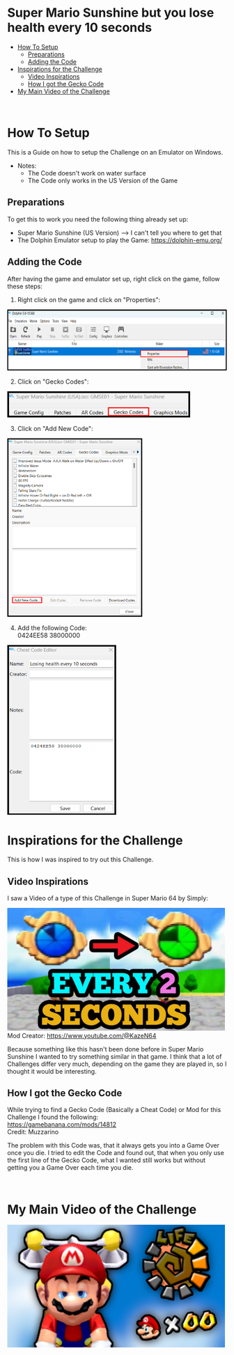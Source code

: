 # Super Mario Sunshine but you lose health every 10 seconds #
- [How To Setup](#How-To-Setup)
  - [Preparations](#Preparations)
  - [Adding the Code](#Adding-the-Code)
- [Inspirations for the Challenge](#Inspirations-for-the-Challenge)
  - [Video Inspirations](#Video-Inspirations)
  - [How I got the Gecko Code](#How-I-got-the-Gecko-Code)
- [My Main Video of the Challenge](#My-Main-Video-of-the-Challenge)

<br>

# How To Setup # 
This is a Guide on how to setup the Challenge on an Emulator on Windows.

  - Notes:
    - The Code doesn't work on water surface
    - The Code only works in the US Version of the Game

## Preparations ##
To get this to work you need the following thing already set up:
* Super Mario Sunshine (US Version) --> I can't tell you where to get that
* The Dolphin Emulator setup to play the Game: https://dolphin-emu.org/

## Adding the Code ##
After having the game and emulator set up, right click on the game, follow these steps:

1. Right click on the game and click on "Properties": <br>
<img src="Images/Properties.png" width="700" height="140">

2. Click on "Gecko Codes": <br>
<img src="Images/Gecko_Codes.png" width="420" height="60">

3. Click on "Add New Code": <br>
<img src="Images/Add_New_Code.png" width="310" height="410">

4. Add the following Code: <br>
0424EE58 38000000 <br>
<img src="Images/Adding_Code.png" width="250" height="390">

<br>

# Inspirations for the Challenge #
This is how I was inspired to try out this Challenge.

## Video Inspirations ##
I saw a Video of a type of this Challenge in Super Mario 64 by Simply:

<a href="https://www.youtube.com/watch?v=saQJELvPf4M"><img src="Images/Simply_Thumbnail.jpg" width="500" height="281.25"></a>
<br>Mod Creator: https://www.youtube.com/@KazeN64

Because something like this hasn't been done before in Super Mario Sunshine I wanted to try something similar in that game. I think that a lot of Challenges differ very much, depending on the game they are played in, so I thought it would be interesting.

## How I got the Gecko Code ##
While trying to find a Gecko Code (Basically a Cheat Code) or Mod for this Challenge I found the following: <br>
https://gamebanana.com/mods/14812 <br>
Credit: Muzzarino

The problem with this Code was, that it always gets you into a Game Over once you die. I tried to edit the Code and found out, that when you only use the first line of the Gecko Code, what I wanted still works but without getting you a Game Over each time you die.

<br>

# My Main Video of the Challenge #
<a href="https://www.youtube.com/watch?v=QkO5aLD4ASk"><img src="Images/Video_Thumbnail.png" width="500" height="281.25"></a>
